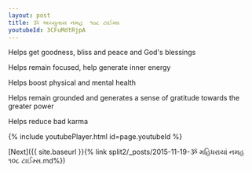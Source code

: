 ```yaml
---
layout: post
title: ૐ અચ્યુતાય નમહ  ૧૦૮ ટાઈમ્સ
youtubeId: 3CFuMdtRjpA
---
```

 
 
Helps get goodness, bliss and peace and God's blessings
 
Helps remain focused, help generate inner energy 
 
Helps boost physical and mental health 
 
Helps remain grounded and generates a sense of gratitude towards the greater power 
 
Helps reduce bad karma
 
 
 
 


{% include youtubePlayer.html id=page.youtubeId %}
 
[Next]({{ site.baseurl }}{% link  split2/_posts/2015-11-19-ૐ મહિધરાયાં નમહ  ૧૦૮ ટાઈમ્સ.md%})
 

